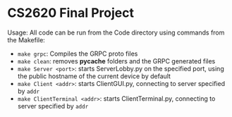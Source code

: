 # CS2620 Final Project
Usage: All code can be run from the Code directory using commands from the Makefile:
 - `make grpc`: Compiles the GRPC proto files
 - `make clean`: removes __pycache__ folders and the GRPC generated files
 - `make Server <port>`: starts ServerLobby.py on the specified port, using the public hostname of the current device by default
 - `make Client <addr>`: starts ClientGUI.py, connecting to server specified by `addr`
 - `make ClientTerminal <addr>`: starts ClientTerminal.py, connecting to server specified by `addr`